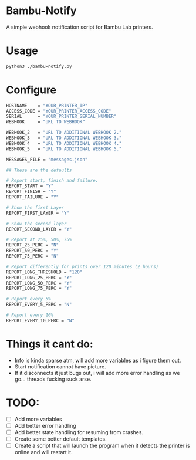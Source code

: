 # Bambu-Notify

A simple webhook notification script for Bambu Lab printers.

# Usage

```sh
python3 ./bambu-notify.py
```

# Configure

```sh
HOSTNAME    = "YOUR_PRINTER_IP"
ACCESS_CODE = "YOUR_PRINTER_ACCESS_CODE"
SERIAL      = "YOUR_PRINTER_SERIAL_NUMBER"
WEBHOOK     = "URL TO WEBHOOK"

WEBHOOK_2   = "URL TO ADDITIONAL WEBHOOK 2."
WEBHOOK_3   = "URL TO ADDITIONAL WEBHOOK 3."
WEBHOOK_4   = "URL TO ADDITIONAL WEBHOOK 4."
WEBHOOK_5   = "URL TO ADDITIONAL WEBHOOK 5."

MESSAGES_FILE = "messages.json"

## These are the defaults

# Report start, finish and failure.
REPORT_START = "Y"
REPORT_FINISH = "Y"
REPORT_FAILURE = "Y"

# Show the first Layer
REPORT_FIRST_LAYER = "Y"

# Show the second layer
REPORT_SECOND_LAYER = "Y"

# Report at 25%, 50%, 75%
REPORT_25_PERC = "N"
REPORT_50_PERC = "Y"
REPORT_75_PERC = "N"

# Report differently for prints over 120 minutes (2 hours)
REPORT_LONG_THRESHOLD = "120"
REPORT_LONG_25_PERC = "Y"
REPORT_LONG_50_PERC = "Y"
REPORT_LONG_75_PERC = "Y"

# Report every 5%
REPORT_EVERY_5_PERC = "N"

# Report every 10%
REPORT_EVERY_10_PERC = "N"

```


# Things it cant do:

- Info is kinda sparse atm, will add more variables as i figure them out.
- Start notification cannot have picture.
- If it disconnects it just bugs out, i will add more error handling as we go... threads fucking suck arse.


# TODO:

- [ ] Add more variables
- [ ] Add better error handling
- [ ] Add better state handling for resuming from crashes.
- [ ] Create some better default templates.
- [ ] Create a script that will launch the program when it detects the printer is online and will restart it.
